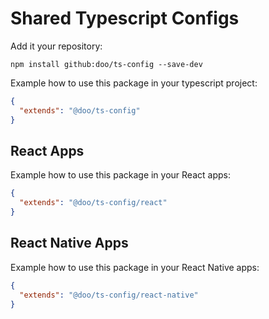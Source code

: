 # Shared Typescript Configs

Add it your repository:
```
npm install github:doo/ts-config --save-dev
```

Example how to use this package in your typescript project:
```json
{
  "extends": "@doo/ts-config"
}
```

## React Apps

Example how to use this package in your React apps:
```json
{
  "extends": "@doo/ts-config/react"
}
```

## React Native Apps

Example how to use this package in your React Native apps:
```json
{
  "extends": "@doo/ts-config/react-native"
}
```
